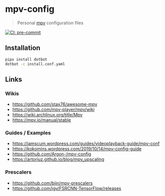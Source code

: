 # mpv-config

> Personal [mpv](https://github.com/mpv-player/mpv) configuration files

[![CI: pre-commit](https://results.pre-commit.ci/badge/github/deadnews/mpv-config/main.svg)](https://results.pre-commit.ci/latest/github/deadnews/mpv-config/main)

## Installation

```sh
pipx install dotbot
dotbot -c install.conf.yaml
```

## Links

### Wikis

- <https://github.com/stax76/awesome-mpv>
- <https://github.com/mpv-player/mpv/wiki>
- <https://wiki.archlinux.org/title/Mpv>
- <https://mpv.io/manual/stable>

### Guides / Examples

- <https://iamscum.wordpress.com/guides/videoplayback-guide/mpv-conf>
- <https://kokomins.wordpress.com/2019/10/14/mpv-config-guide>
- <https://github.com/Argon-/mpv-config>
- <https://artoriuz.github.io/blog/mpv_upscaling>

### Prescalers

- <https://github.com/bjin/mpv-prescalers>
- <https://github.com/igv/FSRCNN-TensorFlow/releases>
